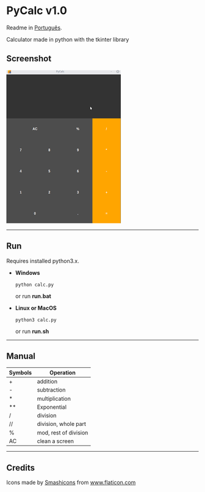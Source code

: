 # PyCalc v1.0
Readme in
<a href="README_Pt.md">Português</a>.

Calculator made in python with the tkinter library

## Screenshot
<img src=screenshots/pycalc.gif/ height=400 width=300>

----------------------------

## Run

Requires installed python3.x.

* **Windows**

  ```
  python calc.py
  ```
    or run **run.bat**
* **Linux or MacOS**

  ```
  python3 calc.py
  ```
    or run **run.sh**
----------------------------

## Manual

|Symbols| Operation|
|--------|----------|
| + | addition  |
| - |subtraction|
| * |multiplication|
| **  |Exponential|
| / |division|
| // |division, whole part|
|%|mod, rest of division|
|AC|clean a screen|

----------------------------
## Credits
<div>Icons made by <a href="https://www.flaticon.com/br/autores/smashicons" title="Smashicons">Smashicons</a> from <a href="https://www.flaticon.com/br/" title="Flaticon">www.flaticon.com</a></div>
